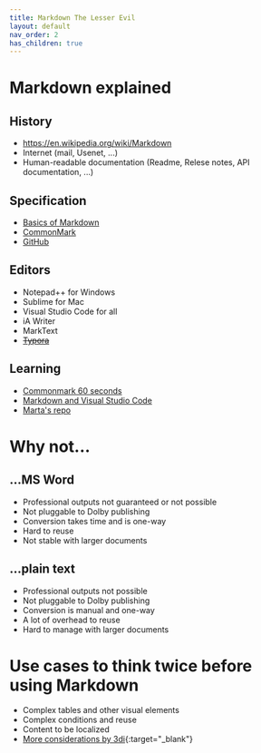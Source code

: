 ```yaml
---
title: Markdown The Lesser Evil
layout: default
nav_order: 2
has_children: true
---
```


# Markdown explained

## History

* https://en.wikipedia.org/wiki/Markdown
* Internet (mail, Usenet, ...)
* Human-readable documentation (Readme, Relese notes, API documentation, ...)

## Specification

* <a href="https://daringfireball.net/projects/markdown/" target="_blank">Basics of Markdown</a>
* <a href="https://commonmark.org/" target="_blank">CommonMark</a>
* <a href="https://github.github.com/gfm/" target="_blank">GitHub</a>


## Editors

* Notepad++ for Windows
* Sublime for Mac
* Visual Studio Code for all
* iA Writer
* MarkText
* ~~[Typora](https://typora.io/)~~

## Learning

* [Commonmark 60 seconds](https://commonmark.org/help/)
* [Markdown and Visual Studio Code](https://code.visualstudio.com/docs/languages/markdown)
* [Marta's repo](https://github.com/martab0/Markdown)

# Why not...

## ...MS Word

* Professional outputs not guaranteed or not possible
* Not pluggable to Dolby publishing
* Conversion takes time and is one-way
* Hard to reuse
* Not stable with larger documents

## ...plain text

* Professional outputs not possible
* Not pluggable to Dolby publishing
* Conversion is manual and one-way
* A lot of overhead to reuse
* Hard to manage with larger documents

# Use cases to think twice before using Markdown

* Complex tables and other visual elements
* Complex conditions and reuse
* Content to be localized
* [More considerations by 3di](https://3di-info.com/markdown-for-documentation-6-pros-and-5-things-to-consider/){:target="_blank"}

